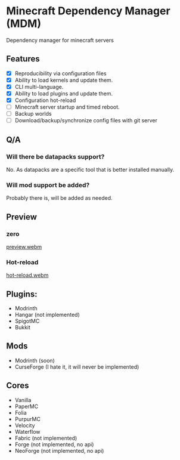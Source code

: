 # Minecraft Dependency Manager (MDM)

Dependency manager for minecraft servers

## Features

- [x] Reproducibility via configuration files
- [x] Ability to load kernels and update them.
- [x] CLI multi-language.
- [x] Ability to load plugins and update them.
- [x] Configuration hot-reload
- [ ] Minecraft server startup and timed reboot.
- [ ] Backup worlds
- [ ] Download/backup/synchronize config files with git server

## Q/A

### Will there be datapacks support?

No.
As datapacks are a specific tool that is better installed manually.

### Will mod support be added?

Probably there is, will be added as needed.



## Preview
### zero
[preview.webm](https://github.com/user-attachments/assets/59d87ef4-5218-4b0e-8e71-81e14385f9e8)
### Hot-reload
[hot-reload.webm](https://github.com/user-attachments/assets/c50152be-1948-4298-85b1-0fe1d55bec31)


## Plugins:

- Modrinth
- Hangar (not implemented)
- SpigotMC
- Bukkit

## Mods

- Modrinth (soon)
- CurseForge (I hate it, it will never be implemented)

## Cores

- Vanilla
- PaperMC
- Folia
- PurpurMC
- Velocity
- Waterflow
- Fabric (not implemented)
- Forge (not implemented, no api)
- NeoForge (not implemented, no api)

